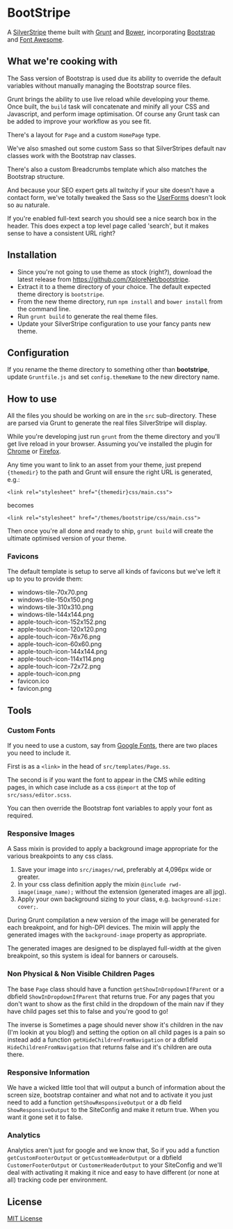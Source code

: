BootStripe
==========

A [SilverStripe](http://www.silverstripe.org) theme built with [Grunt](http://gruntjs.com/) and [Bower](http://bower.io/), incorporating [Bootstrap](http://getbootstrap.com/) and [Font Awesome](http://fontawesome.io/).

What we're cooking with
-----------------------

The Sass version of Bootstrap is used due its ability to override the default variables without manually managing the Bootstrap source files.

Grunt brings the ability to use live reload while developing your theme. Once built, the `build` task will concatenate and minify all your CSS and Javascript, and perform image optimisation. Of course any Grunt task can be added to improve your workflow as you see fit.

There's a layout for `Page` and a custom `HomePage` type.

We've also smashed out some custom Sass so that SilverStripes default nav classes work with the Bootstrap nav classes.

There's also a custom Breadcrumbs template which also matches the Bootstrap structure.

And because your SEO expert gets all twitchy if your site doesn't have a contact form, we've totally tweaked the Sass so the [UserForms](http://addons.silverstripe.org/add-ons/silverstripe/userforms) doesn't look so au naturale.

If you're enabled full-text search you should see a nice search box in the header. This does expect a top level page called 'search', but it makes sense to have a consistent URL right?

Installation
------------

- Since you're not going to use theme as stock (right?), download the latest release from https://github.com/XploreNet/bootstripe.
- Extract it to a theme directory of your choice. The default expected theme directory is `bootstripe`.
- From the new theme directory, run `npm install` and `bower install` from the command line.
- Run `grunt build` to generate the real theme files.
- Update your SilverStripe configuration to use your fancy pants new theme.

Configuration
-------------

If you rename the theme directory to something other than __bootstripe__, update `Gruntfile.js` and set `config.themeName` to the new directory name.

How to use
----------

All the files you should be working on are in the `src` sub-directory. These are parsed via Grunt to generate the real files SilverStripe will display.

While you're developing just run `grunt` from the theme directory and you'll get live reload in your browser. Assuming you've installed the plugin for [Chrome](https://chrome.google.com/webstore/detail/livereload/jnihajbhpnppcggbcgedagnkighmdlei?hl=en) or [Firefox](https://addons.mozilla.org/en-US/firefox/addon/livereload/).

Any time you want to link to an asset from your theme, just prepend `{themedir}` to the path and Grunt will ensure the right URL is generated, e.g.:

`<link rel="stylesheet" href="{themedir}css/main.css">`

becomes

`<link rel="stylesheet" href="/themes/bootstripe/css/main.css">`

Then once you're all done and ready to ship, `grunt build` will create the ultimate optimised version of your theme.

### Favicons
The default template is setup to serve all kinds of favicons but we've left it up to you to provide them:

 - windows-tile-70x70.png
 - windows-tile-150x150.png
 - windows-tile-310x310.png
 - windows-tile-144x144.png
 - apple-touch-icon-152x152.png
 - apple-touch-icon-120x120.png
 - apple-touch-icon-76x76.png
 - apple-touch-icon-60x60.png
 - apple-touch-icon-144x144.png
 - apple-touch-icon-114x114.png
 - apple-touch-icon-72x72.png
 - apple-touch-icon.png
 - favicon.ico
 - favicon.png

Tools
-----

### Custom Fonts

If you need to use a custom, say from [Google Fonts](https://www.google.com/fonts), there are two places you need to include it.

First is as a `<link>` in the head of `src/templates/Page.ss`.

The second is if you want the font to appear in the CMS while editing pages, in which case include as a css `@import` at the top of `src/sass/editor.scss`.

You can then override the Bootstrap font variables to apply your font as required.

### Responsive Images

A Sass mixin is provided to apply a background image appropriate for the various breakpoints to any css class.

1. Save your image into `src/images/rwd`, preferably at 4,096px wide or greater.
2. In your css class definition apply the mixin `@include rwd-image(image_name);` without the extension (generated images are all jpg).
3. Apply your own background sizing to your class, e.g. `background-size: cover;`.

During Grunt compilation a new version of the image will be generated for each breakpoint, and for high-DPI devices.
The mixin will apply the generated images with the `background-image` property as appropriate.

The generated images are designed to be displayed full-width at the given breakpoint, so this system is ideal for banners or carousels.

### Non Physical & Non Visible Children Pages

The base `Page` class should have a function `getShowInDropdownIfParent` or a dbfield `ShowInDropdownIfParent` that returns true.
For any pages that you don't want to show as the first child in the dropdown of the main nav if they have child pages set this to false and you're good to go!

The inverse is Sometimes a page should never show it's children in the nav (I'm lookin at you blog!) and setting the option on all child pages is a pain so instead
add a function `getHideChildrenFromNavigation` or a dbfield `HideChildrenFromNavigation` that returns false and it's children are outa there.

### Responsive Information

We have a wicked little tool that will output a bunch of information about the screen size, bootstrap container and what not and to activate it you just need to 
add a function `getShowResponsiveOutput` or a db field `ShowResponsiveOutput` to the SiteConfig and make it return true. When you want it gone set it to false.

### Analytics

Analytics aren't just for google and we know that, So if you add a function `getCustomFooterOutput` or `getCustomHeaderOutput` 
or a dbfield `CustomerFooterOutput` or `CustomerHeaderOutput` to your SiteConfig and we'll deal with activating it making it nice and easy to have different (or
 none at all) tracking code per environment.

License
-------

[MIT License](http://en.wikipedia.org/wiki/MIT_License)
